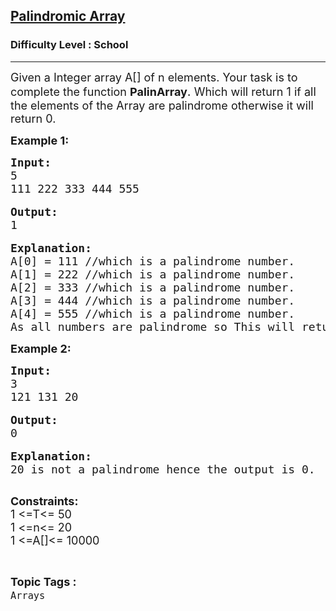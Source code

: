 <h2><a href="https://practice.geeksforgeeks.org/problems/palindromic-array-1587115620/1?page=1&curated[]=7&sortBy=submissions">Palindromic Array</a></h2><h3>Difficulty Level : School</h3><hr><div class="problems_problem_content__Xm_eO"><p><span style="font-size:18px">Given </span><span style="font-size:18px">a Integer</span><span style="font-size:18px"> array A[] of n elements. Your task is to complete the function </span><strong><span style="font-size:18px">PalinArray</span></strong><span style="font-size:20px">.</span><span style="font-size:18px"> Which will return 1 if all the elements of the Array are palindrome otherwise it will return&nbsp;0.</span></p>

<p><strong><span style="font-size:18px">Example 1:</span></strong></p>

<pre><span style="font-size:18px"><strong>Input:</strong></span><span style="font-size:18px">
5
111 222 333 444 555</span>

<span style="font-size:18px"><strong>Output:</strong></span>
<span style="font-size:18px">1</span>

<span style="font-size:18px"><strong>Explanation:</strong></span>
<span style="font-size:18px">A[0] = 111 //which is a palindrome number.
A[1] = 222 //which is a palindrome number.
A[2] = 333 //which is a palindrome number.
A[3] = 444 //which is a palindrome number.
A[4] = 555 //which is a palindrome number.
As all numbers are palindrome so This will return 1.</span></pre>

<p><span style="font-size:18px"><strong>Example 2:</strong></span></p>

<pre><span style="font-size:18px"><strong>Input:
</strong>3
121 131 20
</span> 
<span style="font-size:18px"><strong>Output:</strong></span>
<span style="font-size:18px">0
</span>
<span style="font-size:18px"><strong>Explanation:
</strong>20 is not a palindrome hence the output is 0.
</span>
</pre>

<p><span style="font-size:18px"><strong>Constraints:</strong></span><br>
<span style="font-size:18px">1 &lt;=T&lt;= 50</span><br>
<span style="font-size:18px">1 &lt;=n&lt;= 20</span><br>
<span style="font-size:18px">1 &lt;=A[]&lt;= 10000</span></p>
</div><br><p><span style=font-size:18px><strong>Topic Tags : </strong><br><code>Arrays</code>&nbsp;